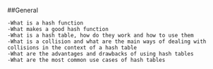 ##General

    -What is a hash function
    -What makes a good hash function
    -What is a hash table, how do they work and how to use them
    -What is a collision and what are the main ways of dealing with collisions in the context of a hash table
    -What are the advantages and drawbacks of using hash tables
    -What are the most common use cases of hash tables

